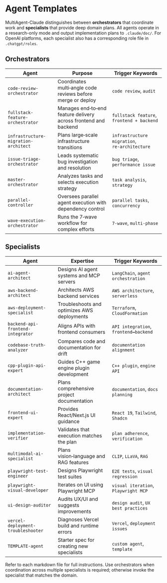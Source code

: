 # Agent Templates

MultiAgent-Claude distinguishes between **orchestrators** that coordinate work and **specialists** that provide deep domain plans. All agents operate in a research-only mode and output implementation plans to `.claude/doc/`. For OpenAI platforms, each specialist also has a corresponding role file in `.chatgpt/roles`.

## Orchestrators

| Agent | Purpose | Trigger Keywords |
|-------|---------|-----------------|
| `code-review-orchestrator` | Coordinates multi‑angle code reviews before merge or deploy | `code review`, `audit` |
| `fullstack-feature-orchestrator` | Manages end‑to‑end feature delivery across frontend and backend | `fullstack feature`, `frontend + backend` |
| `infrastructure-migration-architect` | Plans large‑scale infrastructure transitions | `infrastructure migration`, `re‑architecture` |
| `issue-triage-orchestrator` | Leads systematic bug investigation and resolution | `bug triage`, `performance issue` |
| `master-orchestrator` | Analyzes tasks and selects execution strategy | `task analysis`, `strategy` |
| `parallel-controller` | Oversees parallel agent execution with dependency control | `parallel tasks`, `concurrency` |
| `wave-execution-orchestrator` | Runs the 7‑wave workflow for complex efforts | `7-wave`, `multi‑phase` |

## Specialists

| Agent | Expertise | Trigger Keywords |
|-------|-----------|-----------------|
| `ai-agent-architect` | Designs AI agent systems and MCP servers | `LangChain`, `agent orchestration` |
| `aws-backend-architect` | Architects AWS backend services | `AWS architecture`, `serverless` |
| `aws-deployment-specialist` | Troubleshoots and optimizes AWS deployments | `Terraform`, `CloudFormation` |
| `backend-api-frontend-integrator` | Aligns APIs with frontend consumers | `API integration`, `frontend↔backend` |
| `codebase-truth-analyzer` | Compares code and documentation for drift | `documentation alignment` |
| `cpp-plugin-api-expert` | Guides C++ game engine plugin development | `C++ plugin`, `engine API` |
| `documentation-architect` | Plans comprehensive project documentation | `documentation`, `docs planning` |
| `frontend-ui-expert` | Provides React/Next.js UI guidance | `React 19`, `Tailwind`, `Shadcn` |
| `implementation-verifier` | Validates that execution matches the plan | `plan adherence`, `verification` |
| `multimodal-ai-specialist` | Plans vision‑language and RAG features | `CLIP`, `LLaVA`, `RAG` |
| `playwright-test-engineer` | Designs Playwright test suites | `E2E tests`, `visual regression` |
| `playwright-visual-developer` | Iterates on UI using Playwright MCP | `visual iteration`, `Playwright MCP` |
| `ui-design-auditor` | Audits UX/UI and suggests improvements | `design audit`, `UX best practices` |
| `vercel-deployment-troubleshooter` | Diagnoses Vercel build and runtime errors | `Vercel`, `deployment issues` |
| `TEMPLATE-agent` | Starter spec for creating new specialists | `custom agent`, `template` |

Refer to each markdown file for full instructions. Use orchestrators when coordination across multiple specialists is required; otherwise invoke the specialist that matches the domain.
